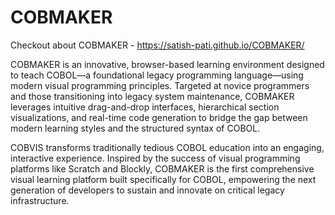 # COBMAKER
Checkout about COBMAKER - https://satish-pati.github.io/COBMAKER/

COBMAKER is an innovative, browser-based learning environment designed to teach COBOL—a foundational legacy programming language—using modern visual programming principles. Targeted at novice programmers and those transitioning into legacy system maintenance, COBMAKER leverages intuitive drag-and-drop interfaces, hierarchical section visualizations, and real-time code generation to bridge the gap between modern learning styles and the structured syntax of COBOL.

COBVIS transforms traditionally tedious COBOL education into an engaging, interactive experience. Inspired by the success of visual programming platforms like Scratch and Blockly, COBMAKER is the first comprehensive visual learning platform built specifically for COBOL, empowering the next generation of developers to sustain and innovate on critical legacy infrastructure.
